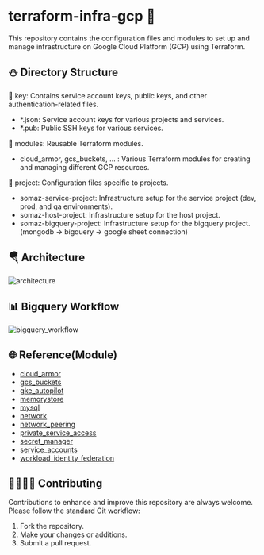 # terraform-infra-gcp 🚀
This repository contains the configuration files and modules to set up and manage infrastructure on Google Cloud Platform (GCP) using Terraform.

## ⛄ Directory Structure 
📁 key: Contains service account keys, public keys, and other authentication-related files.
- *.json: Service account keys for various projects and services.
- *.pub: Public SSH keys for various services.

📁 modules: Reusable Terraform modules.
- cloud_armor, gcs_buckets, ... : Various Terraform modules for creating and managing different GCP resources.

📁 project: Configuration files specific to projects.
- somaz-service-project: Infrastructure setup for the service project (dev, prod, and qa environments).
- somaz-host-project: Infrastructure setup for the host project.
- somaz-bigquery-project: Infrastructure setup for the bigquery project. (mongodb -> bigquery -> google sheet connection)

## 🪂 Architecture
![architecture](https://github.com/somaz94/terraform-infra-gcp/assets/112675579/96eda2fd-a2d2-4e8c-ba38-9e2bedfc696c)

## 📊 Bigquery Workflow
![bigquery_workflow](https://github.com/somaz94/terraform-infra-gcp/assets/112675579/ce735fcf-4ff5-4fed-a1c0-b23a88a3044e)

## 🌐 Reference(Module)
- [cloud_armor](https://github.com/GoogleCloudPlatform/terraform-google-cloud-armor)
- [gcs_buckets](https://github.com/terraform-google-modules/terraform-google-cloud-storage)
- [gke_autopilot](https://github.com/terraform-google-modules/terraform-google-kubernetes-engine/tree/master/modules/beta-autopilot-public-cluster)
- [memorystore](https://github.com/terraform-google-modules/terraform-google-memorystore)
- [mysql](https://github.com/terraform-google-modules/terraform-google-sql-db/tree/master/modules/mysql)
- [network](https://github.com/terraform-google-modules/terraform-google-network)
- [network_peering](https://github.com/terraform-google-modules/terraform-google-network/tree/master/modules/network-peering)
- [private_service_access](https://github.com/terraform-google-modules/terraform-google-sql-db/tree/master/modules/private_service_access)
- [secret_manager](https://github.com/GoogleCloudPlatform/terraform-google-secret-manager)
- [service_accounts](https://github.com/terraform-google-modules/terraform-google-service-accounts)
- [workload_identity_federation](https://github.com/mscribellito/terraform-google-workload-identity-federation)

## 👨‍👩‍👦‍👧 Contributing
Contributions to enhance and improve this repository are always welcome. Please follow the standard Git workflow:

1. Fork the repository.
2. Make your changes or additions.
3. Submit a pull request.
